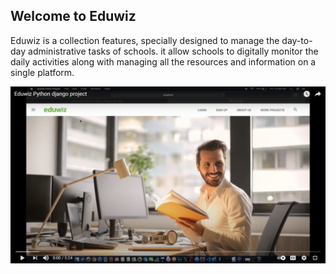 ## Welcome to Eduwiz

Eduwiz is a collection features, specially designed to manage the day-to-day administrative tasks of schools. it allow schools to digitally monitor the daily activities along with managing all the resources and information on a single platform.

[![Everything Is AWESOME](https://raw.githubusercontent.com/VrushankPatel/Eduwiz/master/Project%20Presentation/Eduwiz_player.PNG)](https://youtu.be/XX5AjLUsREw "Eduwiz")

